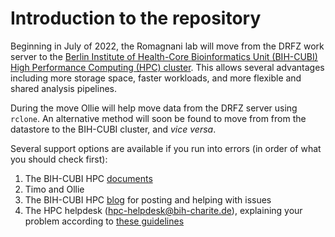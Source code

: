 # Introduction to the repository  
Beginning in July of 2022, the Romagnani lab will move from the DRFZ work server to the [Berlin Institute of Health-Core Bioinformatics Unit (BIH-CUBI) High Performance Computing (HPC) cluster](https://www.hpc.bihealth.org/). This allows several advantages including more storage space, faster workloads, and more flexible and shared analysis pipelines.  

During the move Ollie will help move data from the DRFZ server using ```rclone```. An alternative method will soon be found to move from from the datastore to the BIH-CUBI cluster, and *vice versa*.

Several support options are available if you run into errors (in order of what you should check first):  
1. The BIH-CUBI HPC [documents](https://bihealth.github.io/bih-cluster/)  
2. Timo and Ollie  
3. The BIH-CUBI HPC [blog](https://hpc-talk.cubi.bihealth.org/) for posting and helping with issues  
4. The HPC helpdesk (hpc-helpdesk@bih-charite.de), explaining your problem according to [these guidelines](https://bihealth.github.io/bih-cluster/help/good-tickets/)
